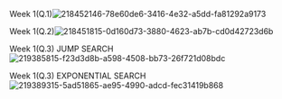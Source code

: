 
Week 1(Q.1)![218452146-78e60de6-3416-4e32-a5dd-fa81292a9173](https://user-images.githubusercontent.com/125014091/219381554-1ddd2c4d-6760-4271-8b71-81b6053e85ae.png)

Week 1(Q.2)![218451815-0d160d73-3880-4623-ab7b-cd0d42723d6b](https://user-images.githubusercontent.com/125014091/219381608-12f14bb3-ea68-4360-ac08-863dfd11ca57.png)

Week 1(Q.3) JUMP SEARCH![219385815-f23d3d8b-a598-4508-bb73-26f721d08bdc](https://user-images.githubusercontent.com/125014091/220146480-cdb60a9a-e758-4345-bbdc-bfa5d721f2ae.png)

Week 1(Q.3) EXPONENTIAL SEARCH![219389315-5ad51865-ae95-4990-adcd-fec31419b868](https://user-images.githubusercontent.com/125014091/220146656-9a95ae8d-77ef-4383-9839-934ac9153722.png)
